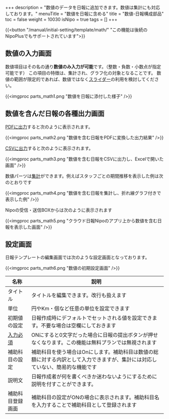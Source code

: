 +++
description = "数値のデータを日報に追加できます。数値は集計にも対応しております。"
menuTitle = "数値を日報に含める"
title = "数値-日報構成部品"
toc = false
weight = 10030
isNipo = true
tags = []
+++

{{<button "/manual/initial-setting/template/math/" "この機能は後続のNipoPlusでもサポートされています">}}

## 数値の入力画面

数値項目はその名の通り**数値のみ入力が可能**です。（整数・負数・小数点が指定可能です）
この項目の特徴は、集計され、グラフ化の対象となることです。
数値の範囲が限定的であれば、数値ではなく[スライダー](/old/parts/slide/)の利用を検討してください。

{{<imgproc parts_math1.png "数値を日報に添付した様子" />}}

## 数値を含んだ日報の各種出力画面

[PDFに出力](/old/manual/pdf/)すると次のように表示されます。

{{<imgproc parts_math2.png "数値を含む日報をPDFに変換した出力結果" />}}

[CSVに出力](/old/manual/analytics/)すると次のように表示されます。

{{<imgproc parts_math3.png "数値を含む日報をCSVに出力し、Excelで開いた画面" />}}

数値パーツは[集計](/old/manual/analytics/)ができます。例えばスタッフごとの期間推移を表示した例は次のとおりです

{{<imgproc parts_math4.png "数値を含む日報を集計し、折れ線グラフ付きで表示した例" />}}

Nipoの受信・送信BOXからは次のように表示されます

{{<imgproc parts_math5.png "クラウド日報Nipoのアプリ上から数値を含む日報を表示した画面" />}}

## 設定画面

日報テンプレートの編集画面では次のような設定画面となっております。

{{<imgproc parts_math6.png "数値の初期設定画面" />}}

|名称|説明|
|---|---|
|タイトル|タイトルを編集できます。改行も扱えます|
|単位|円やKm・個など任意の単位を設定できます|
|初期値の設定|日報作成時にデフォルトでセットされる値を設定できます。不要な場合は空欄にしておきます|
|[入力必須](/tips/required/)|ONにすると0文字だった場合に日報の提出ボタンが押せなくなります。この機能は無料プランでは無視されます|
|補助科目の設定|補助科目を使う場合はOnにします。補助科目は数値の総額に対する内訳として入力できますが、集計には対応していない、簡易的な機能です|
|説明文|日報作成者が何を書くべきか迷わないようにするために説明を付すことができます。|
|補助科目登録画面|補助科目の設定がONの場合に表示されます。補助科目名を入力することで補助科目として登録されます|
